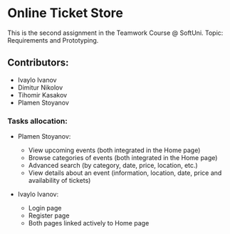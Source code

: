 # Online Ticket Store

This is the second assignment in the Teamwork Course @ SoftUni. 
Topic: Requirements and Prototyping. 

## Contributors: 
  + Ivaylo Ivanov
  + Dimitur Nikolov
  + Tihomir Kasakov
  + Plamen Stoyanov
  
### Tasks allocation: 

  + Plamen Stoyanov: 
  	+ 	View upcoming events (both integrated in the Home page)
	+	Browse categories of events (both integrated in the Home page)
	+	Advanced search (by category, date, price, location, etc.)
	+	View details about an event (information, location, date, price and availability of tickets)
	
  + Ivaylo Ivanov: 
  	+	Login page
	+	Register page
	+	Both pages linked actively to Home page
